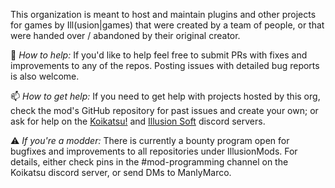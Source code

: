 This organization is meant to host and maintain plugins and other projects for games by Ill(usion|games) that were created by a team of people, or that were handed over / abandoned by their original creator.

🔨 _How to help:_ If you'd like to help feel free to submit PRs with fixes and improvements to any of the repos. Posting issues with detailed bug reports is also welcome.

📫 _How to get help:_ If you need to get help with projects hosted by this org, check the mod's GitHub repository for past issues and create your own; or ask for help on the [Koikatsu!](https://discord.gg/hevygx6) and [Illusion Soft](https://discord.gg/illusionsoft) discord servers.

⚠️ _If you're a modder:_ There is currently a bounty program open for bugfixes and improvements to all repositories under IllusionMods. For details, either check pins in the #mod-programming channel on the Koikatsu discord server, or send DMs to ManlyMarco.

